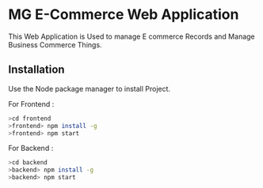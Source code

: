 # MG E-Commerce Web Application
This Web Application is Used to manage E commerce Records and Manage Business Commerce Things.

## Installation

Use the Node package manager to install Project.

For Frontend :
```bash
>cd frontend
>frontend> npm install -g
>frontend> npm start
```

For Backend :
```bash
>cd backend
>backend> npm install -g
>backend> npm start
```
